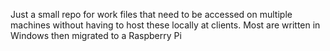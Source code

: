 Just a small repo for work files that need to be accessed on multiple machines without having to host these locally at clients. Most are written in Windows
then migrated to a Raspberry Pi
